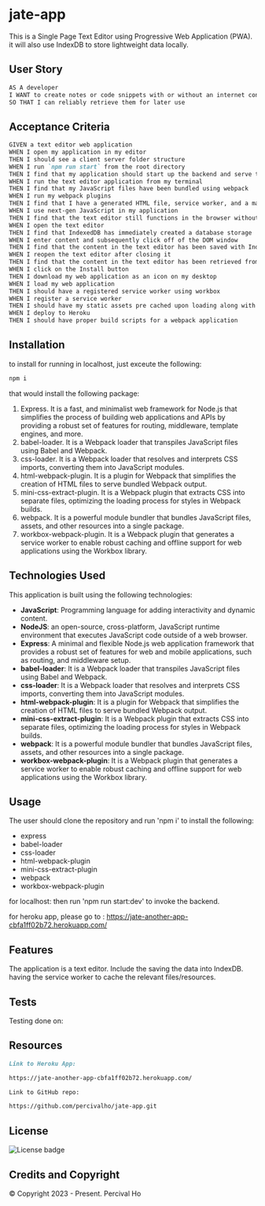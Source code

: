# jate-app

This is a Single Page Text Editor using Progressive Web Application (PWA).
it will also use IndexDB to store lightweight data locally.

## User Story


```md
AS A developer
I WANT to create notes or code snippets with or without an internet connection
SO THAT I can reliably retrieve them for later use
```

## Acceptance Criteria

```md
GIVEN a text editor web application
WHEN I open my application in my editor
THEN I should see a client server folder structure
WHEN I run `npm run start` from the root directory
THEN I find that my application should start up the backend and serve the client
WHEN I run the text editor application from my terminal
THEN I find that my JavaScript files have been bundled using webpack
WHEN I run my webpack plugins
THEN I find that I have a generated HTML file, service worker, and a manifest file
WHEN I use next-gen JavaScript in my application
THEN I find that the text editor still functions in the browser without errors
WHEN I open the text editor
THEN I find that IndexedDB has immediately created a database storage
WHEN I enter content and subsequently click off of the DOM window
THEN I find that the content in the text editor has been saved with IndexedDB
WHEN I reopen the text editor after closing it
THEN I find that the content in the text editor has been retrieved from our IndexedDB
WHEN I click on the Install button
THEN I download my web application as an icon on my desktop
WHEN I load my web application
THEN I should have a registered service worker using workbox
WHEN I register a service worker
THEN I should have my static assets pre cached upon loading along with subsequent pages and static assets
WHEN I deploy to Heroku
THEN I should have proper build scripts for a webpack application
```


## Installation
  
to install for running in localhost, just exceute the following:

  ```md
  npm i 
  ```

that would install the following package:
1.  Express.  It is a fast, and minimalist web framework for Node.js that simplifies the process of building web applications and APIs by providing a robust set of features for routing, middleware, template engines, and more.
2. babel-loader. It is a Webpack loader that transpiles JavaScript files using Babel and Webpack.
3. css-loader. It is a Webpack loader that resolves and interprets CSS imports, converting them into JavaScript modules.
4. html-webpack-plugin. It is a plugin for Webpack that simplifies the creation of HTML files to serve bundled Webpack output.
5. mini-css-extract-plugin. It is a Webpack plugin that extracts CSS into separate files, optimizing the loading process for styles in Webpack builds.
6. webpack. It is a powerful module bundler that bundles JavaScript files, assets, and other resources into a single package.
7. workbox-webpack-plugin. It is a Webpack plugin that generates a service worker to enable robust caching and offline support for web applications using the Workbox library.

## Technologies Used

This application is built using the following technologies:

- **JavaScript**: Programming language for adding interactivity and dynamic content.
- **NodeJS**: an open-source, cross-platform, JavaScript runtime environment that executes JavaScript code outside of a web browser.
- **Express**: A minimal and flexible Node.js web application framework that provides a robust set of features for web and mobile applications, such as routing, and middleware setup.
- **babel-loader**: It is a Webpack loader that transpiles JavaScript files using Babel and Webpack.
- **css-loader**: It is a Webpack loader that resolves and interprets CSS imports, converting them into JavaScript modules.
- **html-webpack-plugin**: It is a plugin for Webpack that simplifies the creation of HTML files to serve bundled Webpack output.
- **mini-css-extract-plugin**: It is a Webpack plugin that extracts CSS into separate files, optimizing the loading process for styles in Webpack builds.
- **webpack**: It is a powerful module bundler that bundles JavaScript files, assets, and other resources into a single package.
- **workbox-webpack-plugin**: It is a Webpack plugin that generates a service worker to enable robust caching and offline support for web applications using the Workbox library.

## Usage

The user should clone the repository and run 'npm i' to install the following: 

- express
- babel-loader
- css-loader
- html-webpack-plugin
- mini-css-extract-plugin
- webpack
- workbox-webpack-plugin


for localhost:
then run 'npm run start:dev' to invoke the backend.

for heroku app, please go to :
https://jate-another-app-cbfa1ff02b72.herokuapp.com/


## Features

The application is a text editor.
Include the saving the data into IndexDB.
having the service worker to cache the relevant files/resources.


## Tests

Testing done on:




## Resources

```md
Link to Heroku App:

https://jate-another-app-cbfa1ff02b72.herokuapp.com/

Link to GitHub repo:

https://github.com/percivalho/jate-app.git

```

## License 

![License badge](https://img.shields.io/badge/license-MIT-blue.svg)


## Credits and Copyright 
&copy; Copyright 2023 - Present. Percival Ho
